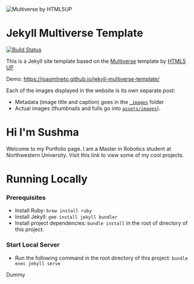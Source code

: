 ![Multiverse by HTML5UP](https://repository-images.githubusercontent.com/192228387/23ca0280-91f4-11e9-86e0-afcf90e961ad)

# Jekyll Multiverse Template

[![Build Status](https://travis-ci.com/joaomlneto/jekyll-multiverse-template.svg?branch=master)](https://travis-ci.com/joaomlneto/jekyll-multiverse-template)

This is a Jekyll site template based on the [Multiverse](https://html5up.net/multiverse) template by [HTML5 UP](https://html5up.net)

Demo: https://joaomlneto.github.io/jekyll-multiverse-template/

Each of the images displayed in the website is its own separate *post*:
- Metadata (image title and caption) goes in the [`_images`](_images) folder
- Actual images (thumbnails and fulls go into [`assets/images`](assets/images)).

# Hi I'm Sushma

Welcome to my Portfolio page. 
I am a Master in Robotics student at Northwestern University.
Visit this link to view some of my cool projects.

# Running Locally

### Prerequisites

* Install Ruby: `brew install ruby`
* Install Jekyll: `gem install jekyll bundler`
* Install project dependencies: `bundle install` in the root of directory of this project.

### Start Local Server

* Run the following command in the root directory of this project: `bundle exec jekyll serve`

Dummy